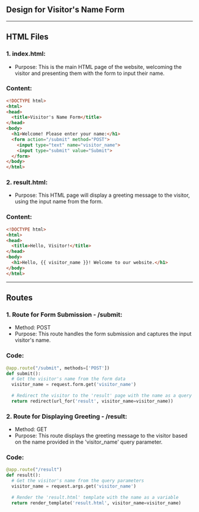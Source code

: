 ## Design for Visitor's Name Form

---

## HTML Files

### 1. index.html:
- Purpose: This is the main HTML page of the website, welcoming the visitor and presenting them with the form to input their name.


### Content:
```html
<!DOCTYPE html>
<html>
<head>
  <title>Visitor's Name Form</title>
</head>
<body>
  <h1>Welcome! Please enter your name:</h1>
  <form action="/submit" method="POST">
    <input type="text" name="visitor_name">
    <input type="submit" value="Submit">
  </form>
</body>
</html>
```


### 2. result.html:
- Purpose: This HTML page will display a greeting message to the visitor, using the input name from the form.


### Content:
```html
<!DOCTYPE html>
<html>
<head>
  <title>Hello, Visitor!</title>
</head>
<body>
  <h1>Hello, {{ visitor_name }}! Welcome to our website.</h1>
</body>
</html>
```

---

## Routes

### 1. Route for Form Submission - /submit:
- Method: POST
- Purpose: This route handles the form submission and captures the input visitor's name.


### Code: 
```python
@app.route("/submit", methods=['POST'])
def submit():
  # Get the visitor's name from the form data
  visitor_name = request.form.get('visitor_name')
  
  # Redirect the visitor to the 'result' page with the name as a query parameter
  return redirect(url_for('result', visitor_name=visitor_name))
```


### 2. Route for Displaying Greeting - /result:
- Method: GET
- Purpose: This route displays the greeting message to the visitor based on the name provided in the 'visitor_name' query parameter.


### Code: 
```python
@app.route("/result")
def result():
  # Get the visitor's name from the query parameters
  visitor_name = request.args.get('visitor_name')
  
  # Render the 'result.html' template with the name as a variable
  return render_template('result.html', visitor_name=visitor_name)
```